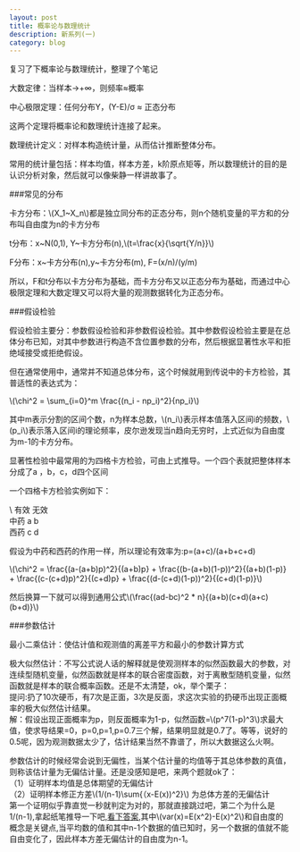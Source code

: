 ```yaml
---
layout: post
title: 概率论与数理统计 
description: 新系列(一)
category: blog
---
```

复习了下概率论与数理统计，整理了个笔记

大数定律：当样本->+∞，则频率≈概率

中心极限定理：任何分布Y，(Y-E)/σ ≈ 正态分布

这两个定理将概率论和数理统计连接了起来。

数理统计定义：对样本构造统计量，从而估计推断整体分布。

常用的统计量包括：样本均值，样本方差，k阶原点矩等，所以数理统计的目的是认识分析对象，然后就可以像柴静一样讲故事了。

###常见的分布

卡方分布：\\(X_1~X_n\\)都是独立同分布的正态分布，则n个随机变量的平方和的分布叫自由度为n的卡方分布

t分布：x~N(0,1), Y~卡方分布(n),\\(t=\frac{x}{\sqrt{Y/n}}\\)

F分布：x~卡方分布(n),y~卡方分布(m), F=(x/n)/(y/m)

所以，F和t分布以卡方分布为基础，而卡方分布又以正态分布为基础，而通过中心极限定理和大数定理又可以将大量的观测数据转化为正态分布。

###假设检验

假设检验主要分：参数假设检验和非参数假设检验。其中参数假设检验主要是在总体分布已知，对其中参数进行构造不含位置参数的分布，然后根据显著性水平和拒绝域接受或拒绝假设。

但在通常使用中，通常并不知道总体分布，这个时候就用到传说中的卡方检验，其普适性的表达式为：    

\\(\chi^2 = \sum_{i=0}^m \frac{(n_i - np_i)^2}{np_i}\\)
	
其中m表示分割的区间个数，n为样本总数，\\(n_i\\)表示样本值落入区间i的频数，\\(p_i\\)表示落入区间i的理论频率，皮尔逊发现当n趋向无穷时，上式近似为自由度为m-1的卡方分布。

显著性检验中最常用的为四格卡方检验，可由上式推导。一个四个表就把整体样本分成了a ，b，c，d四个区间

一个四格卡方检验实例如下：   

\\	有效	无效   
中药	a	b    
西药	c	d    

假设为中药和西药的作用一样，所以理论有效率为:p=(a+c)/(a+b+c+d) 
  
\\(\chi^2 = \frac{(a-(a+b)p)^2}{(a+b)p} + \frac{(b-(a+b)(1-p))^2}{(a+b)(1-p)} + \frac{(c-(c+d)p)^2}{(c+d)p} + \frac{(d-(c+d)(1-p))^2}{(c+d)(1-p)}\\)

然后换算一下就可以得到通用公式\\(\frac{(ad-bc)^2 * n}{(a+b)(c+d)(a+c)(b+d)}\\)

###参数估计  

最小二乘估计：使估计值和观测值的离差平方和最小的参数计算方式

极大似然估计：不写公式说人话的解释就是使观测样本的似然函数最大的参数，对连续型随机变量，似然函数就是样本的联合密度函数，对于离散型随机变量，似然函数就是样本的联合概率函数。还是不太清楚，ok，举个栗子：    
提问:扔了10次硬币，有7次是正面，3次是反面，求这次实验的扔硬币出现正面概率的极大似然估计结果。    
解：假设出现正面概率为p，则反面概率为1-p，似然函数=\\(p^7(1-p)^3\\)求最大值，使求导结果=0，p=0,p=1,p=0.7三个解，结果明显就是0.7了。等等，说好的0.5呢，因为观测数据太少了，估计结果当然不靠谱了，所以大数据这么火啊。

参数估计的时候经常会说到无偏性，当某个估计量的均值等于其总体参数的真值，则称该估计量为无偏估计量。还是没感知是吧，来两个题就ok了：  
（1）证明样本均值是总体期望的无偏估计     
（2）证明样本修正方差\\(1/(n-1)\sum{（x-E(x))^2}\\) 为总体方差的无偏估计     
第一个证明似乎靠直觉一秒就判定为对的，那就直接跳过吧，第二个为什么是1/(n-1),拿起纸笔推导一下吧,[看下答案](http://zhidao.baidu.com/link?url=MdP8GRV56vQefayMWhqF364G_YpkwS9YSBkCci-xhgKF3YmASIebMTyGD8BjcLRRnq228Lsde49yrm5AhFdQALDQcNbz4_cFDqloFytLgHS),其中\\(var(x)=E(x^2)-E(x)^2\\)和自由度的概念是关键点,当平均数的值和其中n-1个数据的值已知时，另一个数据的值就不能自由变化了，因此样本方差无偏估计的自由度为n-1。



[LinChaohui]:    http://www.linchaohui.com  "LinChaohui"
